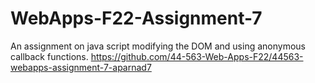 # WebApps-F22-Assignment-7
An assignment on java script modifying the DOM and using anonymous callback functions.
https://github.com/44-563-Web-Apps-F22/44563-webapps-assignment-7-aparnad7
